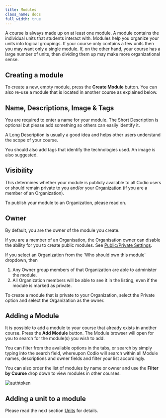 ```yaml
---
title: Modules
class_name: docs
full_width: true
---
```


A course is always made up on at least one module. A module contains the individual units that students interact with. Modules help you organize your units into logical groupings. If your course only contains a few units then you may want only a single module. If, on the other hand, your course has a large number of units, then dividing them up may make more organizational sense.

## Creating a module
To create a new, empty module, press the **Create Module** button. You can also re-use a module that is located in another course as explained below.

## Name, Descriptions, Image & Tags
You are required to enter a name for your module. The Short Description is optional but please add something so others can easily identify it.

A Long Description is usually a good idea and helps other users understand the scope of your course.

You should also add tags that identify the technologies used. An image is also suggested.

## Visibility
This determines whether your module is publicly available to all Codio users or should remain private to you and/or your [Organization](/docs/dashboard/create/adminrole) (if you are a member of an Organization). 

To publish your module to an Organization, please read on.

## Owner
By default, you are the owner of the module you create.

If you are a member of an Organisation, the Organisation owner can disable the ability for you to create public modules. See [Public/Private Settings](/docs/dashboard/create/public_private).

If you select an Organization from the 'Who should own this module' dropdown, then 

1. Any Owner group members of that Organization are able to administer the module.
2. All Organization members will be able to see it in the listing, even if the module is marked as private. 

To create a module that is private to your Organization, select the Private option and select the Organization as the owner.

## Adding a Module
It is possible to add a module to your course that already exists in another course. Press the **Add Module** button. 
The Module browser will open for you to search for the module(s) you wish to add. 

You can filter from the available options in the tabs, or search by simply typing into the search field, whereupon Codio will search within all Module names, descriptions and owner fields and filter your list accordingly.

You can also order the list of modules by name or owner and use the **Filter by Course** drop down to view modules in other courses.

<img alt="authtoken" src="/img/docs/module_browser.png" class="simple"/>

## Adding a unit to a module
Please read the next section [Units](/docs/content/publish/unit-add) for details.


